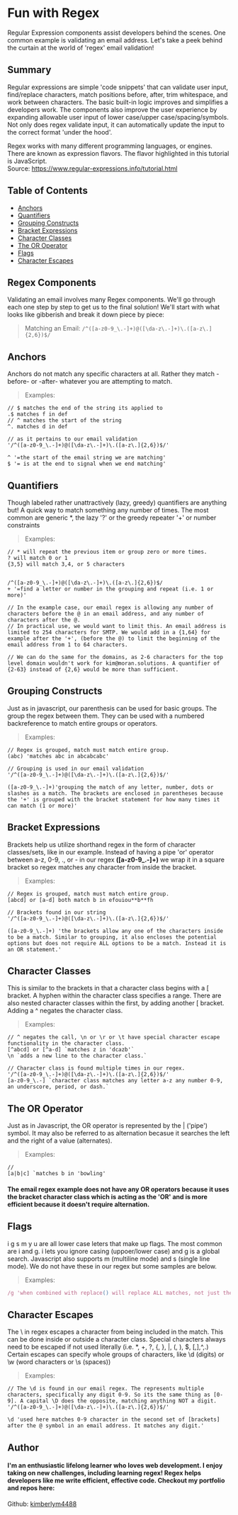# Fun with Regex

Regular Expression components assist developers behind the scenes. One common example is validating an email address. Let's take a peek behind the curtain at the world of 'regex' email validation!

## Summary

Regular expressions are simple 'code snippets' that can validate user input, find/replace characters, match positions before, after, trim whitespace, and work between characters. The basic built-in logic improves and simplifies a developers work. The components also improve the user experience by expanding allowable user input of lower case/upper case/spacing/symbols. Not only does regex validate input, it can automatically update the input to the correct format 'under the hood'.

Regex works with many different programming languages, or engines. There are known as expression flavors. The flavor highlighted in this tutorial is JavaScript.<br>
Source: https://www.regular-expressions.info/tutorial.html

## Table of Contents

- [Anchors](#anchors)
- [Quantifiers](#quantifiers)
- [Grouping Constructs](#grouping-constructs)
- [Bracket Expressions](#bracket-expressions)
- [Character Classes](#character-classes)
- [The OR Operator](#the-or-operator)
- [Flags](#flags)
- [Character Escapes](#character-escapes)

## Regex Components

Validating an email involves many Regex components. We'll go through each one step by step to get us to the final solution! We'll start with what looks like gibberish and break it down piece by piece:

> Matching an Email: `/^([a-z0-9_\.-]+)@([\da-z\.-]+)\.([a-z\.]{2,6})$/`

## Anchors

Anchors do not match any specific characters at all. Rather they match -before- or -after- whatever you are attempting to match. <br>

> Examples:

```JS
// $ matches the end of the string its applied to
.$ matches f in def
// ^ matches the start of the string
^. matches d in def
```

```JS
// as it pertains to our email validation
'/^([a-z0-9_\.-]+)@([\da-z\.-]+)\.([a-z\.]{2,6})$/'

^ '=the start of the email string we are matching'
$ '= is at the end to signal when we end matching'
```

## Quantifiers

Though labeled rather unattractively (lazy, greedy) quantifiers are anything but! A quick way to match something any number of times. The most common are generic \*, the lazy '?' or the greedy repeater '+' or number constraints<br>

> Examples:

```JS
// * will repeat the previous item or group zero or more times.
? will match 0 or 1
{3,5} will match 3,4, or 5 characters
```

```JS

/^([a-z0-9_\.-]+)@([\da-z\.-]+)\.([a-z\.]{2,6})$/
+ '=find a letter or number in the grouping and repeat (i.e. 1 or more)'

// In the example case, our email regex is allowing any number of characters before the @ in an email address, and any number of characters after the @.
// In practical use, we would want to limit this. An email address is limited to 254 characters for SMTP. We would add in a {1,64} for example after the '+', (before the @) to limit the beginning of the email address from 1 to 64 characters.

// We can do the same for the domains, as 2-6 characters for the top level domain wouldn't work for kim@moran.solutions. A quantifier of {2-63} instead of {2,6} would be more than sufficient.

```

## Grouping Constructs

Just as in javascript, our parenthesis can be used for basic groups. The group the regex between them. They can be used with a numbered backreference to match entire groups or operators.<br>

> Examples:

```JS
// Regex is grouped, match must match entire group.
(abc) 'matches abc in abcabcabc'
```

```JS
// Grouping is used in our email validation
'/^([a-z0-9_\.-]+)@([\da-z\.-]+)\.([a-z\.]{2,6})$/'

([a-z0-9_\.-]+)'grouping the match of any letter, number, dots or slashes as a match. The brackets are enclosed in parentheses because the '+' is grouped with the bracket statement for how many times it can match (1 or more)'
```

## Bracket Expressions

Brackets help us utilize shorthand regex in the form of character classes/sets, like in our example. Instead of having a pipe 'or' operator between a-z, 0-9, ., or - in our regex **([a-z0-9_\.-]+)** we wrap it in a square bracket so regex matches any character from inside the bracket.<br>

> Examples:

```JS
// Regex is grouped, match must match entire group.
[abcd] or [a-d] both match b in efouiou**b**fh
```

```JS
// Brackets found in our string
'/^([a-z0-9_\.-]+)@([\da-z\.-]+)\.([a-z\.]{2,6})$/'

([a-z0-9_\.-]+) 'the brackets allow any one of the characters inside to be a match. Similar to grouping, it also encloses the potential options but does not require ALL options to be a match. Instead it is an OR statement.'
```

## Character Classes

This is similar to the brackets in that a character class begins with a [ bracket. A hyphen within the character class specifies a range. There are also nested character classes within the first, by adding another [ bracket. Adding a ^ negates the character class.

> Examples:

```JS
// ^ negates the call, \n or \r or \t have special character escape functionality in the character class.
[^abcd] or [^a-d] `matches z in 'dcazb'`
\n `adds a new line to the character class.`
```

```JS
// Character class is found multiple times in our regex.
'/^([a-z0-9_\.-]+)@([\da-z\.-]+)\.([a-z\.]{2,6})$/'
[a-z0-9_\.-] `character class matches any letter a-z any number 0-9, an underscore, period, or dash.`
```

## The OR Operator

Just as in Javascript, the OR operator is represented by the | ('pipe') symbol. It may also be referred to as alternation becasue it searches the left and the right of a value (alternates).

> Examples:

```JS
//
[a|b|c] `matches b in 'bowling'
```

#### The email regex example does not have any OR operators because it uses the bracket character class which is acting as the 'OR' and is more efficient because it doesn't require alternation.

## Flags

i g s m y u are all lower case leters that make up flags. The most common are i and g.
i lets you ignore casing (uppoer/lower case) and g is a global search. Javascript also supports m (multiline mode) and s (single line mode). We do not have these in our regex but some samples are below.

> Examples:

```js
/g 'when combined with replace() will replace ALL matches, not just the first'
```

## Character Escapes

The \ in regex escapes a character from being included in the match. This can be done inside or outside a character class. Special characters always need to be escaped if not used literally (i.e. \*, +, ?, {, }, |, (, ), $, [,],^,.) Certain escapes can specify whole groups of characters, like \d (digits) or \w (word characters or \s (spaces))

> Examples:

```JS
// The \d is found in our email regex. The represents multiple characters, specifically any digit 0-9. So its the same thing as [0-9]. A capital \D does the opposite, matching anything NOT a digit.
'/^([a-z0-9_\.-]+)@([\da-z\.-]+)\.([a-z\.]{2,6})$/'

\d 'used here matches 0-9 character in the second set of [brackets] after the @ symbol in an email address. It matches any digit.'
```

## Author

#### I'm an enthusiastic lifelong learner who loves web development. I enjoy taking on new challenges, including learning regex! Regex helps developers like me write efficient, effective code. Checkout my portfolio and repos here:

Github: [kimberlym4488](https://github.com/kimberlym4488)
